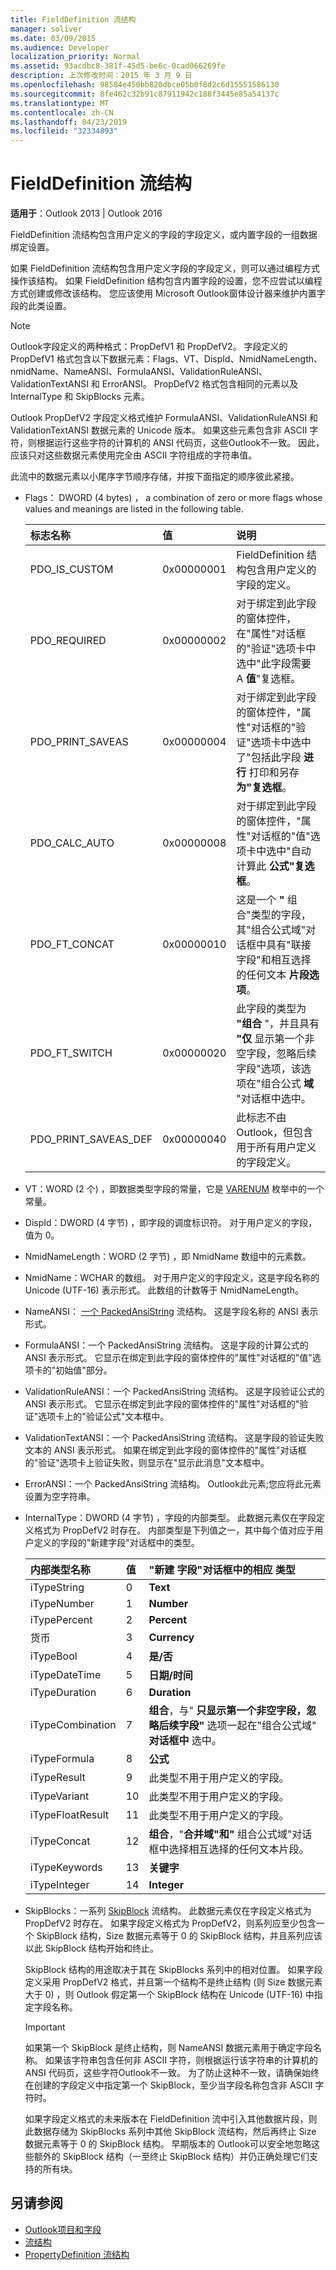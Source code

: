 ```yaml
---
title: FieldDefinition 流结构
manager: soliver
ms.date: 03/09/2015
ms.audience: Developer
localization_priority: Normal
ms.assetid: 93acdbc8-381f-45d5-be6c-0cad066269fe
description: 上次修改时间：2015 年 3 月 9 日
ms.openlocfilehash: 98584e450bb820dbce05b0f8d2c6d15551586130
ms.sourcegitcommit: 8fe462c32b91c87911942c188f3445e85a54137c
ms.translationtype: MT
ms.contentlocale: zh-CN
ms.lasthandoff: 04/23/2019
ms.locfileid: "32334893"
---
```

# <a name="fielddefinition-stream-structure"></a>FieldDefinition 流结构

**适用于**：Outlook 2013 | Outlook 2016 
  
FieldDefinition 流结构包含用户定义的字段的字段定义，或内置字段的一组数据绑定设置。
  
如果 FieldDefinition 流结构包含用户定义字段的字段定义，则可以通过编程方式操作该结构。 如果 FieldDefinition 结构包含内置字段的设置，您不应尝试以编程方式创建或修改该结构。 您应该使用 Microsoft Outlook窗体设计器来维护内置字段的此类设置。
  
> [!NOTE]
> Outlook字段定义的两种格式：PropDefV1 和 PropDefV2。 字段定义的 PropDefV1 格式包含以下数据元素：Flags、VT、DispId、NmidNameLength、nmidName、NameANSI、FormulaANSI、ValidationRuleANSI、ValidationTextANSI 和 ErrorANSI。 PropDefV2 格式包含相同的元素以及 InternalType 和 SkipBlocks 元素。 
>
> Outlook PropDefV2 字段定义格式维护 FormulaANSI、ValidationRuleANSI 和 ValidationTextANSI 数据元素的 Unicode 版本。 如果这些元素包含非 ASCII 字符，则根据运行这些字符的计算机的 ANSI 代码页，这些Outlook不一致。 因此，应该只对这些数据元素使用完全由 ASCII 字符组成的字符串值。 
  
此流中的数据元素以小尾序字节顺序存储，并按下面指定的顺序彼此紧接。
  
- Flags： DWORD (4 bytes) ， a combination of zero or more flags whose values and meanings are listed in the following table.
    
    |**标志名称**|**值**|**说明**|
    |:-----|:-----|:-----|
    |PDO_IS_CUSTOM  <br/> |0x00000001  <br/> |FieldDefinition 结构包含用户定义的字段的定义。  <br/> |
    |PDO_REQUIRED  <br/> |0x00000002  <br/> |对于绑定到此字段的窗体控件，在"属性"对话框的"验证"选项卡中选中"此字段需要 A  **值**"复选框。  <br/> |
    |PDO_PRINT_SAVEAS  <br/> |0x00000004  <br/> |对于绑定到此字段的窗体控件，"属性"对话框的"验证"选项卡中选中了"包括此字段 **进行** 打印和另存 **为"复选框**。  <br/> |
    |PDO_CALC_AUTO  <br/> |0x00000008  <br/> |对于绑定到此字段的窗体控件，"属性"对话框的"值"选项卡中选中"自动计算此 **公式"复选框**。  <br/> |
    |PDO_FT_CONCAT  <br/> |0x00000010  <br/> |这是一个 **"** 组合"类型的字段，其"组合公式域"对话框中具有"联接字段"和相互选择的任何文本 **片段选项**。  <br/> |
    |PDO_FT_SWITCH  <br/> |0x00000020  <br/> |此字段的类型为 **"组合** "，并且具有 **"仅** 显示第一个非空字段，忽略后续字段"选项，该选项在"组合公式 **域** "对话框中选中。  <br/> |
    |PDO_PRINT_SAVEAS_DEF  <br/> |0x00000040  <br/> |此标志不由Outlook，但包含用于所有用户定义的字段定义。  <br/> |
   
- VT：WORD (2 个) ，即数据类型字段的常量，它是 [VARENUM](https://msdn.microsoft.com/library/system.runtime.interopservices.varenum.aspx) 枚举中的一个常量。 
    
- DispId：DWORD (4 字节) ，即字段的调度标识符。 对于用户定义的字段，值为 0。
    
- NmidNameLength：WORD (2 字节) ，即 NmidName 数组中的元素数。
    
- NmidName：WCHAR 的数组。 对于用户定义的字段定义，这是字段名称的 Unicode (UTF-16) 表示形式。 此数组的计数等于 NmidNameLength。
    
- NameANSI： [一个 PackedAnsiString](packedansistring-stream-structure.md) 流结构。 这是字段名称的 ANSI 表示形式。 
    
- FormulaANSI：一个 PackedAnsiString 流结构。 这是字段的计算公式的 ANSI 表示形式。 它显示在绑定到此字段的窗体控件的"属性"对话框的"值"选项卡的"初始值"部分。  
    
- ValidationRuleANSI：一个 PackedAnsiString 流结构。 这是字段验证公式的 ANSI 表示形式。 它显示在绑定到此字段的窗体控件的"属性"对话框的"验证"选项卡上的"验证公式"文本框中。  
    
- ValidationTextANSI：一个 PackedAnsiString 流结构。 这是字段的验证失败文本的 ANSI 表示形式。 如果在绑定到此字段的窗体控件的"属性"对话框的"验证"选项卡上验证失败，则显示在"显示此消息"文本框中。  
    
- ErrorANSI：一个 PackedAnsiString 流结构。 Outlook此元素;您应将此元素设置为空字符串。
    
- InternalType：DWORD (4 字节) ，字段的内部类型。 此数据元素仅在字段定义格式为 PropDefV2 时存在。 内部类型是下列值之一，其中每个值对应于用户定义的字段的"新建字段"对话框中的类型。 
    
    |**内部类型名称**|**值**|**"新建 **字段"对话框中的相应** 类型**|
    |:-----|:-----|:-----|
    |iTypeString  <br/> |0  <br/> |**Text** <br/> |
    |iTypeNumber  <br/> |1  <br/> |**Number** <br/> |
    |iTypePercent  <br/> |2  <br/> |**Percent** <br/> |
    |货币  <br/> |3  <br/> |**Currency** <br/> |
    |iTypeBool  <br/> |4   <br/> |**是/否** <br/> |
    |iTypeDateTime  <br/> |5   <br/> |**日期/时间** <br/> |
    |iTypeDuration  <br/> |6   <br/> |**Duration** <br/> |
    |iTypeCombination  <br/> |7   <br/> |**组合**，与" **只显示第一个非空字段，忽略后续字段"** 选项一起在"组合公式域" **对话框中** 选中。  <br/> |
    |iTypeFormula  <br/> |8   <br/> |**公式** <br/> |
    |iTypeResult  <br/> |9   <br/> |此类型不用于用户定义的字段。  <br/> |
    |iTypeVariant  <br/> |10    <br/> |此类型不用于用户定义的字段。  <br/> |
    |iTypeFloatResult  <br/> |11  <br/> |此类型不用于用户定义的字段。  <br/> |
    |iTypeConcat  <br/> |12   <br/> |**组合**，"**合并域"和"** 组合公式域"对话框中选择相互选择的任何文本片段。  <br/> |
    |iTypeKeywords  <br/> |13  <br/> |**关键字** <br/> |
    |iTypeInteger  <br/> |14   <br/> |**Integer** <br/> |
   
- SkipBlocks：一系列 [SkipBlock](skipblock-stream-structure.md) 流结构。 此数据元素仅在字段定义格式为 PropDefV2 时存在。 如果字段定义格式为 PropDefV2，则系列应至少包含一个 SkipBlock 结构，Size 数据元素等于 0 的 SkipBlock 结构，并且系列应该以此 SkipBlock 结构开始和终止。 
    
   SkipBlock 结构的用途取决于其在 SkipBlocks 系列中的相对位置。 如果字段定义采用 PropDefV2 格式，并且第一个结构不是终止结构 (则 Size 数据元素大于 0) ，则 Outlook 假定第一个 SkipBlock 结构在 Unicode (UTF-16) 中指定字段名称。 
    
   > [!IMPORTANT]
   > 如果第一个 SkipBlock 是终止结构，则 NameANSI 数据元素用于确定字段名称。 如果该字符串包含任何非 ASCII 字符，则根据运行该字符串的计算机的 ANSI 代码页，这些字符Outlook不一致。 为了防止这种不一致，请确保始终在创建的字段定义中指定第一个 SkipBlock，至少当字段名称包含非 ASCII 字符时。 
  
   如果字段定义格式的未来版本在 FieldDefinition 流中引入其他数据片段，则此数据存储为 SkipBlocks 系列中其他 SkipBlock 流结构，然后再终止 Size 数据元素等于 0 的 SkipBlock 结构。 早期版本的 Outlook可以安全地忽略这些额外的 SkipBlock 结构（一至终止 SkipBlock 结构）并仍正确处理它们支持的所有块。
    
## <a name="see-also"></a>另请参阅

- [Outlook项目和字段](outlook-items-and-fields.md)
- [流结构](stream-structures.md)
- [PropertyDefinition 流结构](propertydefinition-stream-structure.md)

